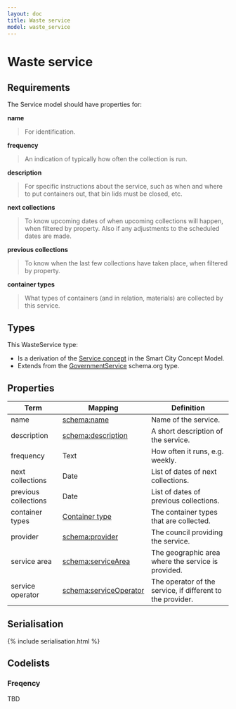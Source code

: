 ```yaml
---
layout: doc
title: Waste service
model: waste_service
---
```


# Waste service

## Requirements

The Service model should have properties for:

**name**

> For identification.

**frequency**

> An indication of typically how often the collection is run.

**description**

> For specific instructions about the service, such as when and where to put containers out, that bin lids must be closed, etc.

**next collections**

> To know upcoming dates of when upcoming collections will happen, when filtered by property. Also if any adjustments to the scheduled dates are made.

**previous collections**

> To know when the last few collections have taken place, when filtered by property.

**container types**

> What types of containers (and in relation, materials) are collected by this service.


## Types

This WasteService type:

* Is a derivation of the [Service concept](http://www.legsb.gov.uk/smartcityconceptmodel/index.php?Action=ShowConcept&Id=169) in the Smart City Concept Model.
* Extends from the [GovernmentService](http://schema.org/GovernmentService) schema.org type.


## Properties

Term     | Mapping | Definition
---------|---------|-----------
name | [schema:name](http://schema.org/name) | Name of the service.
description | [schema:description](https://schema.org/description) | A short description of the service.
frequency | Text | How often it runs, e.g. weekly.
next collections | Date | List of dates of next collections.
previous collections | Date | List of dates of previous collections.
container types | [Container type](container-type.html) | The container types that are collected.
provider | [schema:provider](http://schema.org/provider) | The council providing the service.
service area | [schema:serviceArea](http://schema.org/serviceArea) | The geographic area where the service is provided.
service operator | [schema:serviceOperator](http://schema.org/serviceOperator) | The operator of the service, if different to the provider.


## Serialisation

{% include serialisation.html %}


## Codelists

### Freqency
TBD



